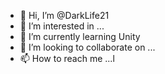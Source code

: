 - 👋 Hi, I’m @DarkLife21
- 👀 I’m interested in ...
- 🌱 I’m currently learning Unity
- 💞️ I’m looking to collaborate on ...
- 📫 How to reach me ...l

<!---
DarkLife21/DarkLife21 is a ✨ special ✨ repository because its `README.md` (this file) appears on your GitHub profile.
You can click the Preview link to take a look at your changes.
--->
